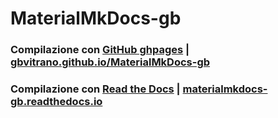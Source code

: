 # MaterialMkDocs-gb

### Compilazione con [GitHub ghpages](https://squidfunk.github.io/mkdocs-material/publishing-your-site/#with-github-actions) | [gbvitrano.github.io/MaterialMkDocs-gb](https://gbvitrano.github.io/MaterialMkDocs-gb/)
### Compilazione con [Read the Docs](https://docs.readthedocs.io/en/stable/intro/getting-started-with-mkdocs.html) | [materialmkdocs-gb.readthedocs.io](https://materialmkdocs-gb.readthedocs.io/)
